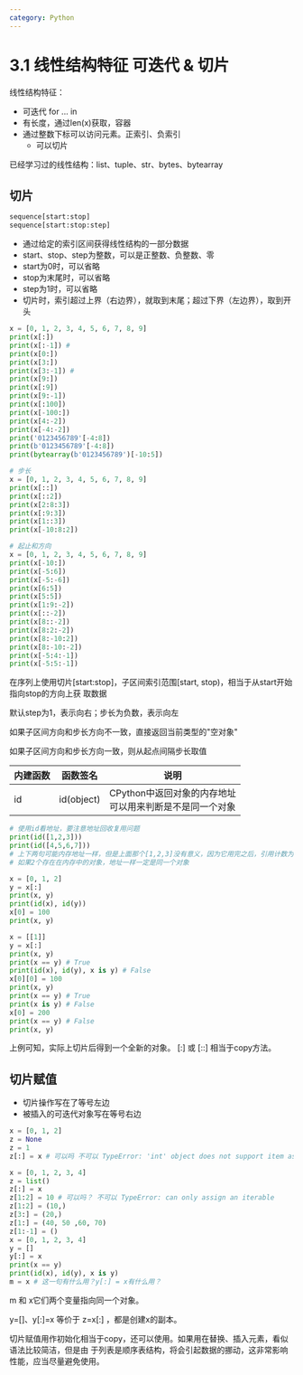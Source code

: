 ```yaml
---
category: Python
---
```


# 3.1 线性结构特征 可迭代 & 切片

线性结构特征：

* 可迭代 for ... in
* 有长度，通过len(x)获取，容器
* 通过整数下标可以访问元素。正索引、负索引
  * 可以切片

已经学习过的线性结构：list、tuple、str、bytes、bytearray

## 切片

```python
sequence[start:stop]
sequence[start:stop:step]
```

* 通过给定的索引区间获得线性结构的一部分数据
* start、stop、step为整数，可以是正整数、负整数、零
* start为0时，可以省略
* stop为末尾时，可以省略
* step为1时，可以省略
* 切片时，索引超过上界（右边界），就取到末尾；超过下界（左边界），取到开头

```python
x = [0, 1, 2, 3, 4, 5, 6, 7, 8, 9]
print(x[:])
print(x[:-1]) #
print(x[0:])
print(x[3:])
print(x[3:-1]) #
print(x[9:])
print(x[:9])
print(x[9:-1])
print(x[:100])
print(x[-100:])
print(x[4:-2])
print(x[-4:-2])
print('0123456789'[-4:8])
print(b'0123456789'[-4:8])
print(bytearray(b'0123456789')[-10:5])

# 步长
x = [0, 1, 2, 3, 4, 5, 6, 7, 8, 9]
print(x[::])
print(x[::2])
print(x[2:8:3])
print(x[:9:3])
print(x[1::3])
print(x[-10:8:2])

# 起止和方向
x = [0, 1, 2, 3, 4, 5, 6, 7, 8, 9]
print(x[-10:])
print(x[-5:6])
print(x[-5:-6])
print(x[6:5])
print(x[5:5])
print(x[1:9:-2])
print(x[::-2])
print(x[8::-2])
print(x[8:2:-2])
print(x[8:-10:2])
print(x[8:-10:-2])
print(x[-5:4:-1])
print(x[-5:5:-1])
```

在序列上使用切片[start:stop]，子区间索引范围[start, stop)，相当于从start开始指向stop的方向上获
取数据

默认step为1，表示向右；步长为负数，表示向左

如果子区间方向和步长方向不一致，直接返回当前类型的"空对象"

如果子区间方向和步长方向一致，则从起点间隔步长取值

| 内建函数 | 函数签名   | 说明                                                         |
| -------- | ---------- | ------------------------------------------------------------ |
| id       | id(object) | CPython中返回对象的内存地址<br/>可以用来判断是不是同一个对象 |

```python
# 使用id看地址，要注意地址回收复用问题
print(id([1,2,3]))
print(id([4,5,6,7]))
# 上下两句可能内存地址一样，但是上面那个[1,2,3]没有意义，因为它用完之后，引用计数为0了，没人能再次访问到，释放了内存
# 如果2个存在在内存中的对象，地址一样一定是同一个对象
```

```python
x = [0, 1, 2]
y = x[:]
print(x, y)
print(id(x), id(y))
x[0] = 100
print(x, y)

x = [[1]]
y = x[:]
print(x, y)
print(x == y) # True
print(id(x), id(y), x is y) # False
x[0][0] = 100
print(x, y)
print(x == y) # True
print(x is y) # False
x[0] = 200
print(x == y) # False
print(x, y)
```

上例可知，实际上切片后得到一个全新的对象。 [:] 或 [::] 相当于copy方法。

## 切片赋值

* 切片操作写在了等号左边
* 被插入的可迭代对象写在等号右边

```python
x = [0, 1, 2]
z = None
z = 1
z[:] = x # 可以吗 不可以 TypeError: 'int' object does not support item assignment
```

```python
x = [0, 1, 2, 3, 4]
z = list()
z[:] = x
z[1:2] = 10 # 可以吗？ 不可以 TypeError: can only assign an iterable
z[1:2] = (10,)
z[3:] = (20,)
z[1:] = (40, 50 ,60, 70)
z[1:-1] = ()
x = [0, 1, 2, 3, 4]
y = []
y[:] = x
print(x == y)
print(id(x), id(y), x is y)
m = x # 这一句有什么用？y[:] = x有什么用？
```

m 和 x它们两个变量指向同一个对象。

y=[]、y[:]=x 等价于  z=x[:] ，都是创建x的副本。

切片赋值用作初始化相当于copy，还可以使用。如果用在替换、插入元素，看似语法比较简洁，但是由
于列表是顺序表结构，将会引起数据的挪动，这非常影响性能，应当尽量避免使用。

